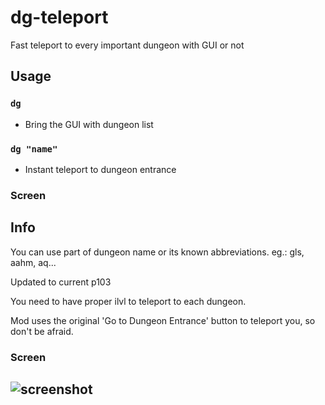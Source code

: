 # dg-teleport
Fast teleport to every important dungeon with GUI or not

## Usage
### `dg`
- Bring the GUI with dungeon list
### `dg "name"`
- Instant teleport to dungeon entrance

### Screen

## Info
You can use part of dungeon name or its known abbreviations. eg.: gls, aahm, aq...

Updated to current p103

You need to have proper ilvl to teleport to each dungeon.

Mod uses the original 'Go to Dungeon Entrance' button to teleport you, so don't be afraid.

### Screen
![screenshot](https://cdn.discordapp.com/attachments/653617662890475540/685403193009766445/unknown.png)
---
